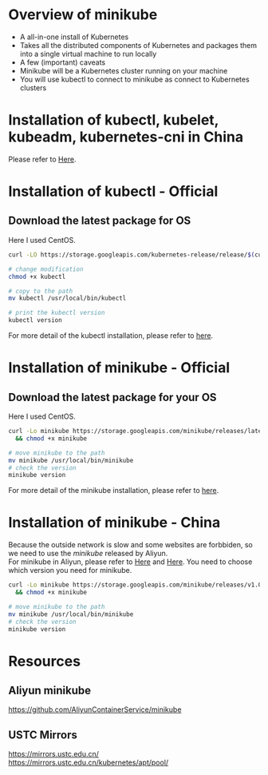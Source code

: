 # Overview of minikube
* A all-in-one install of Kubernetes
* Takes all the distributed components of Kubernetes and packages them into a single virtual machine to run locally
* A few (important) caveats
* Minikube will be a Kubernetes cluster running on your machine
* You will use kubectl to connect to minikube as connect to Kubernetes clusters

# Installation of kubectl, kubelet, kubeadm, kubernetes-cni in China
Please refer to [Here](https://github.com/HuangMarco/knowledge-hub/blob/dev/linux-operation/linux_installation_softwares_components.md#kubernates).

# Installation of kubectl - Official

## Download the latest package for OS
Here I used CentOS.

```sh
curl -LO https://storage.googleapis.com/kubernetes-release/release/$(curl -s https://storage.googleapis.com/kubernetes-release/release/stable.txt)/bin/linux/amd64/kubectl

# change modification
chmod +x kubectl

# copy to the path
mv kubectl /usr/local/bin/kubectl

# print the kubectl version
kubectl version

```

For more detail of the kubectl installation, please refer to [here](https://kubernetes.io/docs/tasks/tools/install-kubectl/).


# Installation of minikube - Official
## Download the latest package for your OS
Here I used CentOS.

```sh
curl -Lo minikube https://storage.googleapis.com/minikube/releases/latest/minikube-linux-amd64 \
  && chmod +x minikube

# move minikube to the path
mv minikube /usr/local/bin/minikube
# check the version
minikube version
```

For more detail of the minikube installation, please refer to [here](https://kubernetes.io/docs/tasks/tools/install-minikube/).


# Installation of minikube - China
Because the outside network is slow and some websites are forbbiden, so we need to use the _minikube_ released by Aliyun.
<br>
For minikube in Aliyun, please refer to [Here](https://github.com/AliyunContainerService/minikube) and [Here](https://blog.csdn.net/CSDN_duomaomao/article/details/78568551).
You need to choose which version you need for minikube.

```sh
curl -Lo minikube https://storage.googleapis.com/minikube/releases/v1.0.0/minikube-linux-amd64 \
  && chmod +x minikube

# move minikube to the path
mv minikube /usr/local/bin/minikube
# check the version
minikube version
```

# Resources

## Aliyun minikube

https://github.com/AliyunContainerService/minikube

## USTC Mirrors
https://mirrors.ustc.edu.cn/
<br>
https://mirrors.ustc.edu.cn/kubernetes/apt/pool/



